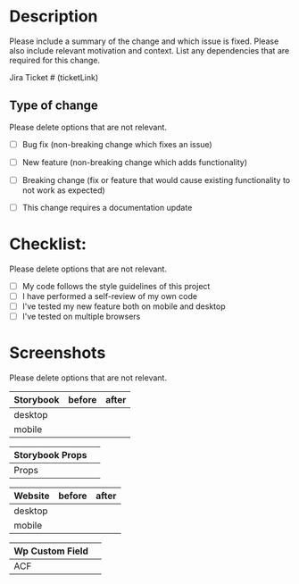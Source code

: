 # Description

Please include a summary of the change and which issue is fixed. Please also include relevant motivation and context. List any dependencies that are required for this change.

Jira Ticket # (ticketLink)

## Type of change

Please delete options that are not relevant.

- [ ] Bug fix (non-breaking change which fixes an issue)
- [ ] New feature (non-breaking change which adds functionality)
- [ ] Breaking change (fix or feature that would cause existing functionality to not work as expected)
- [ ] This change requires a documentation update


# Checklist:

Please delete options that are not relevant.

- [ ] My code follows the style guidelines of this project
- [ ] I have performed a self-review of my own code
- [ ] I've tested my new feature both on mobile and desktop
- [ ] I've tested on multiple browsers

# Screenshots

Please delete options that are not relevant.

| Storybook | before | after |
| --------- | ------ | ----- |
|  desktop  |        |       |
|  mobile   |        |       |


| Storybook Props |        |
| --------------- | ------ |
|      Props      |        |


| Website | before | after |
| ------- | ------ | ----- |
| desktop |        |       |
| mobile  |        |       |


| Wp Custom Field |        |
| --------------- | ------ |
|       ACF       |        |

